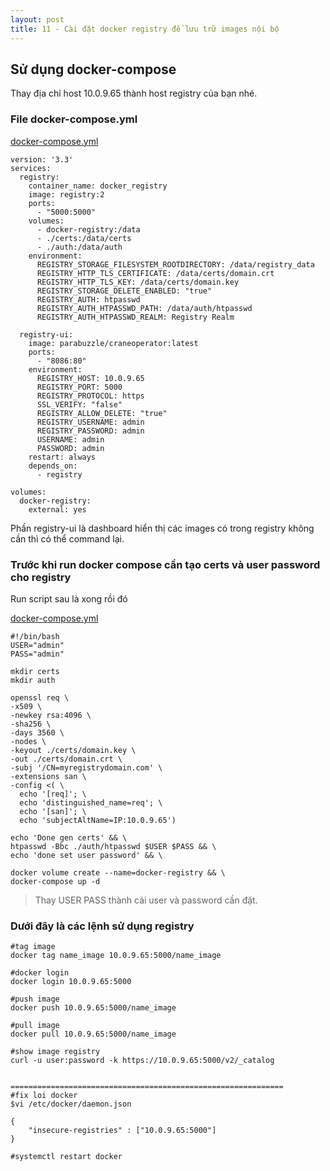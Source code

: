 ```yaml
---
layout: post
title: 11 - Cài đặt docker registry để lưu trữ images nội bộ
---
```

## Sử dụng docker-compose 

<aside class="warning">
Thay địa chỉ host 10.0.9.65 thành host registry của bạn nhé.
</aside>

### File docker-compose.yml
[docker-compose.yml](/file/docker-registry/docker-compose.yml)
```
version: '3.3'
services:
  registry:
    container_name: docker_registry
    image: registry:2
    ports:
      - "5000:5000"
    volumes:
      - docker-registry:/data
      - ./certs:/data/certs
      - ./auth:/data/auth
    environment:
      REGISTRY_STORAGE_FILESYSTEM_ROOTDIRECTORY: /data/registry_data
      REGISTRY_HTTP_TLS_CERTIFICATE: /data/certs/domain.crt
      REGISTRY_HTTP_TLS_KEY: /data/certs/domain.key
      REGISTRY_STORAGE_DELETE_ENABLED: "true"
      REGISTRY_AUTH: htpasswd
      REGISTRY_AUTH_HTPASSWD_PATH: /data/auth/htpasswd
      REGISTRY_AUTH_HTPASSWD_REALM: Registry Realm

  registry-ui:
    image: parabuzzle/craneoperator:latest
    ports:
      - "8086:80"
    environment:
      REGISTRY_HOST: 10.0.9.65
      REGISTRY_PORT: 5000
      REGISTRY_PROTOCOL: https
      SSL_VERIFY: "false"
      REGISTRY_ALLOW_DELETE: "true"
      REGISTRY_USERNAME: admin
      REGISTRY_PASSWORD: admin
      USERNAME: admin
      PASSWORD: admin
    restart: always
    depends_on:
      - registry

volumes:
  docker-registry:
    external: yes
```
Phần registry-ui là dashboard hiển thị các images có trong registry không cần thì có thể command lại.

### Trước khi run docker compose cần tạo certs và user password cho registry
Run script sau là xong rồi đó

[docker-compose.yml](/file/docker-registry/cli.sh)

```
#!/bin/bash
USER="admin"
PASS="admin"

mkdir certs
mkdir auth

openssl req \
-x509 \
-newkey rsa:4096 \
-sha256 \
-days 3560 \
-nodes \
-keyout ./certs/domain.key \
-out ./certs/domain.crt \
-subj '/CN=myregistrydomain.com' \
-extensions san \
-config <( \
  echo '[req]'; \
  echo 'distinguished_name=req'; \
  echo '[san]'; \
  echo 'subjectAltName=IP:10.0.9.65')

echo 'Done gen certs' && \
htpasswd -Bbc ./auth/htpasswd $USER $PASS && \
echo 'done set user password' && \

docker volume create --name=docker-registry && \
docker-compose up -d

```
> Thay USER PASS thành cái user và password cần đặt.

### Dưới đây là các lệnh sử dụng registry

```
#tag image
docker tag name_image 10.0.9.65:5000/name_image

#docker login
docker login 10.0.9.65:5000

#push image
docker push 10.0.9.65:5000/name_image

#pull image
docker pull 10.0.9.65:5000/name_image

#show image registry
curl -u user:password -k https://10.0.9.65:5000/v2/_catalog


=============================================================
#fix loi docker  
$vi /etc/docker/daemon.json

{
    "insecure-registries" : ["10.0.9.65:5000"]
}

#systemctl restart docker
```